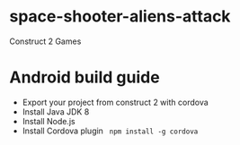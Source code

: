 # space-shooter-aliens-attack
Construct 2 Games

# Android build guide 

- Export your project from construct 2 with cordova 
- Install Java JDK 8
- Install Node.js
- Install Cordova plugin 
` npm install -g cordova`
